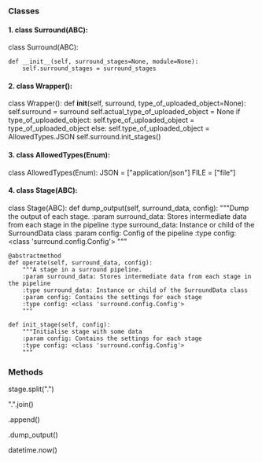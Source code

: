 ### Classes

#### 1. class Surround(ABC):

class Surround(ABC):

    def __init__(self, surround_stages=None, module=None):
        self.surround_stages = surround_stages

#### 2. class Wrapper():

class Wrapper():
    def __init__(self, surround, type_of_uploaded_object=None):
        self.surround = surround
        self.actual_type_of_uploaded_object = None
        if type_of_uploaded_object:
            self.type_of_uploaded_object = type_of_uploaded_object
        else:
            self.type_of_uploaded_object = AllowedTypes.JSON
        self.surround.init_stages()

#### 3. class AllowedTypes(Enum):

class AllowedTypes(Enum):
    JSON = ["application/json"]
    FILE = ["file"]


#### 4. class Stage(ABC):

class Stage(ABC):
    def dump_output(self, surround_data, config):
     """Dump the output of each stage.
        :param surround_data: Stores intermediate data from each stage in the pipeline
        :type surround_data: Instance or child of the SurroundData class
        :param config: Config of the pipeline
        :type config: <class 'surround.config.Config'>
        """

    @abstractmethod
    def operate(self, surround_data, config):
        """A stage in a surround pipeline.
        :param surround_data: Stores intermediate data from each stage in the pipeline
        :type surround_data: Instance or child of the SurroundData class
        :param config: Contains the settings for each stage
        :type config: <class 'surround.config.Config'>
        """

    def init_stage(self, config):
        """Initialise stage with some data
        :param config: Contains the settings for each stage
        :type config: <class 'surround.config.Config'>
        """


### Methods

stage.split(".")

".".join()

.append()

.dump_output()

datetime.now()

